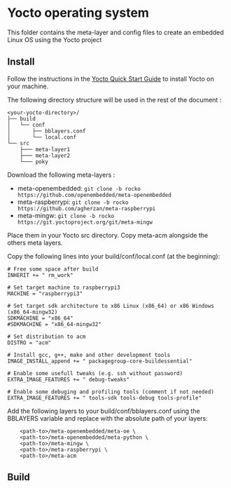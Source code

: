# Yocto operating system

This folder contains the meta-layer and config files to create an embedded Linux OS using the Yocto project

## Install

Follow the instructions in the [Yocto Quick Start Guide](http://www.yoctoproject.org/docs/2.4/yocto-project-qs/yocto-project-qs.html) to install Yocto on your machine.

The following directory structure will be used in the rest of the document :
```
<your-yocto-directory>/
├── build
│   └── conf
│       ├── bblayers.conf
│       └── local.conf
└── src
    ├─── meta-layer1
	├─── meta-layer2
	└─── poky
```

Download the following meta-layers :
  - meta-openembedded: 	```git clone -b rocko https://github.com/openembedded/meta-openembedded```
  - meta-raspberrypi: 	```git clone -b rocko https://github.com/agherzan/meta-raspberrypi```
  - meta-mingw: 		```git clone -b rocko https://git.yoctoproject.org/git/meta-mingw```

Place them in your Yocto src directory.
Copy meta-acm alongside the others meta layers.

Copy the following lines into your build/conf/local.conf (at the beginning):

```
# Free some space after build
INHERIT += " rm_work"

# Set target machine to raspberrypi3
MACHINE = "raspberrypi3"

# Set target sdk architecture to x86 Linux (x86_64) or x86 Windows (x86_64-mingw32)
SDKMACHINE = "x86_64"
#SDKMACHINE = "x86_64-mingw32"

# Set distribution to acm
DISTRO = "acm"

# Install gcc, g++, make and other development tools
IMAGE_INSTALL_append += " packagegroup-core-buildessential"

# Enable some usefull tweaks (e.g. ssh without password)
EXTRA_IMAGE_FEATURES += " debug-tweaks"

# Enable some debuging and profiling tools (comment if not needed)
EXTRA_IMAGE_FEATURES += " tools-sdk tools-debug tools-profile"
```

Add the following layers to your build/conf/bblayers.conf using the BBLAYERS variable and replace <path-to> with the absolute path of your layers:
```
	<path-to>/meta-openembedded/meta-oe \
	<path-to>/meta-openembedded/meta-python \
    <path-to>/meta-mingw \
    <path-to>/meta-raspberrypi \
    <path-to>/meta-acm 
```

## Build
